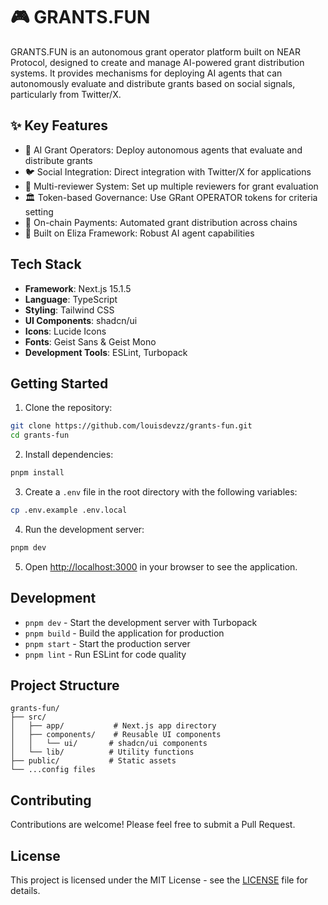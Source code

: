 # 🎮 GRANTS.FUN

GRANTS.FUN is an autonomous grant operator platform built on NEAR Protocol, designed to create and manage AI-powered grant distribution systems. It provides mechanisms for deploying AI agents that can autonomously evaluate and distribute grants based on social signals, particularly from Twitter/X.

## ✨ Key Features
- 🤖 AI Grant Operators: Deploy autonomous agents that evaluate and distribute grants
- 🐦 Social Integration: Direct integration with Twitter/X for applications
- 👥 Multi-reviewer System: Set up multiple reviewers for grant evaluation
- 🏛️ Token-based Governance: Use GRant OPERATOR tokens for criteria setting
- 💸 On-chain Payments: Automated grant distribution across chains
- 🧠 Built on Eliza Framework: Robust AI agent capabilities

## Tech Stack

- **Framework**: Next.js 15.1.5
- **Language**: TypeScript
- **Styling**: Tailwind CSS
- **UI Components**: shadcn/ui
- **Icons**: Lucide Icons
- **Fonts**: Geist Sans & Geist Mono
- **Development Tools**: ESLint, Turbopack

## Getting Started

1. Clone the repository:
```bash
git clone https://github.com/louisdevzz/grants-fun.git
cd grants-fun
```

2. Install dependencies:
```bash
pnpm install
```
3. Create a `.env` file in the root directory with the following variables:
```bash
cp .env.example .env.local
```

4. Run the development server:
```bash
pnpm dev
```

5. Open [http://localhost:3000](http://localhost:3000) in your browser to see the application.

## Development

- `pnpm dev` - Start the development server with Turbopack
- `pnpm build` - Build the application for production
- `pnpm start` - Start the production server
- `pnpm lint` - Run ESLint for code quality

## Project Structure

```
grants-fun/
├── src/
│   ├── app/           # Next.js app directory
│   ├── components/    # Reusable UI components
│   │   └── ui/       # shadcn/ui components
│   └── lib/          # Utility functions
├── public/           # Static assets
└── ...config files
```

## Contributing

Contributions are welcome! Please feel free to submit a Pull Request.

## License

This project is licensed under the MIT License - see the [LICENSE](LICENSE) file for details.
